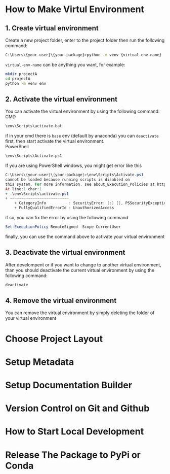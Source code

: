 # How to Make Virtul Environment
## 1. Create virtual environment
Create a new project folder, enter to the project folder then run the following command:
```bash
C:\Users\{your-user}\{your-package}>python -m venv {virtual-env-name}
```
`virtual-env-name` can be anything you want, for example:
```bash
mkdir projectA
cd projectA
python -m venv env
```

## 2. Activate the virtual environment
You can activate the virtual environment by using the following command:\
CMD
```bash
\env\Scripts\activate.bat
```
if in your cmd there is `base` env (default by anaconda) you can `deactivate` first, then start activate the virtual environment.\
PowerShell
```bash
\env\Scripts\Activate.ps1
```

If you are using PowerShell windows, you might get error like this
```powershell
C:\Users\{your-user}\{your-package}>\env\Scripts\Activate.ps1
cannot be loaded because running scripts is disabled on 
this system. For more information, see about_Execution_Policies at https:/go.microsoft.com/fwlink/?LinkID=135170.
At line:1 char:1
+ .\env\Scripts\activate.ps1
+ ~~~~~~~~~~~~~~~~~~~~~~~~~~
    + CategoryInfo          : SecurityError: (:) [], PSSecurityException
    + FullyQualifiedErrorId : UnauthorizedAccess
```
if so, you can fix the error by using the following command
```powershell
Set-ExecutionPolicy RemoteSigned -Scope CurrentUser
```
finally, you can use the command above to activate your virtual environment

## 3. Deactivate the virtual environment
After develompent or if you want to change to another virtual environment, than you should deactivate the current virtual environment by using the following command:
```bash
deactivate
```

## 4. Remove the virtual environment
You can remove the virtual environment by simply deleting the folder of your virtual environment

# Choose Project Layout
# Setup Metadata
# Setup Documentation Builder
# Version Control on Git and Github
# How to Start Local Development
# Release The Package to PyPi or Conda

